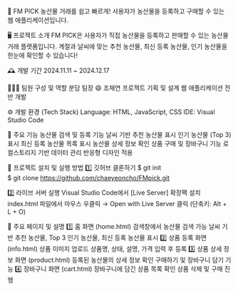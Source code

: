 🌾 FM PICK
농산물 거래를 쉽고 빠르게! 사용자가 농산물을 등록하고 구매할 수 있는 웹 애플리케이션입니다.

🖥️ 프로젝트 소개
FM PICK은 사용자가 직접 농산물을 등록하고 판매할 수 있는 농산물 거래 플랫폼입니다.
계절과 날씨에 맞는 추천 농산물, 최신 등록 농산물, 인기 농산물을 한눈에 확인할 수 있습니다!

🕰️ 개발 기간
2024.11.11 ~ 2024.12.17

🧑‍🤝‍🧑 팀원 구성 및 역할 분담
팀장 😄 조채연
프로젝트 기획 및 설계
웹 애플리케이션 전반 개발

⚙️ 개발 환경 (Tech Stack)
Language: HTML, JavaScript, CSS
IDE: Visual Studio Code

🌟 주요 기능
농산물 검색 및 등록 기능
날씨 기반 추천 농산물 표시
인기 농산물 (Top 3) 표시
최신 등록 농산물 목록 표시
농산물 상세 정보 확인
상품 구매 및 장바구니 기능
로컬스토리지 기반 데이터 관리
반응형 디자인 적용

🔑 프로젝트 설치 및 실행 방법
1️⃣ 깃허브 클론하기
$ git init  
$ git clone https://github.com/chaeyeoncho/FMpick.git  

2️⃣ 라이브 서버 실행
Visual Studio Code에서 [Live Server] 확장팩 설치
index.html 파일에서 마우스 우클릭 → Open with Live Server 클릭 (단축키: Alt + L + O)

🍒 주요 페이지 및 설명
1️⃣ 홈 화면 (home.html)
검색창에서 농산물 검색 가능
날씨 기반 추천 농산물, Top 3 인기 농산물, 최신 등록 농산물 표시
2️⃣ 상품 등록 화면 (info.html)
상품 이미지 업로드
상품명, 상태, 설명, 가격 입력 후 등록
3️⃣ 상품 상세 정보 화면 (product.html)
등록된 농산물의 상세 정보 확인
구매하기 및 장바구니 담기 기능
4️⃣ 장바구니 화면 (cart.html)
장바구니에 담긴 상품 목록 확인
상품 삭제 및 구매 진행

